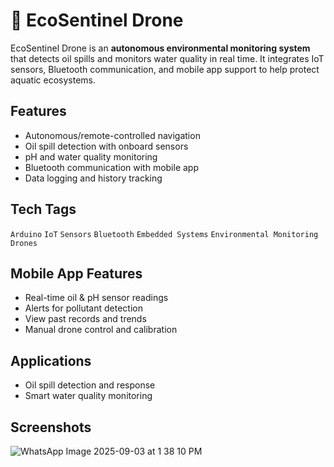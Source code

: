 # 🌊 EcoSentinel Drone  

EcoSentinel Drone is an **autonomous environmental monitoring system** that detects oil spills and monitors water quality in real time. It integrates IoT sensors, Bluetooth communication, and mobile app support to help protect aquatic ecosystems.  

## Features  
-  Autonomous/remote-controlled navigation  
-  Oil spill detection with onboard sensors  
-  pH and water quality monitoring  
-  Bluetooth communication with mobile app  
-  Data logging and history tracking  

## Tech Tags  
`Arduino` `IoT` `Sensors` `Bluetooth` `Embedded Systems` `Environmental Monitoring` `Drones`  

## Mobile App Features  
- Real-time oil & pH sensor readings  
- Alerts for pollutant detection  
- View past records and trends  
- Manual drone control and calibration  

## Applications  
- Oil spill detection and response   
- Smart water quality monitoring  

## Screenshots  
![WhatsApp Image 2025-09-03 at 1 38 10 PM](https://github.com/user-attachments/assets/c518dc11-cc24-4774-afed-4d6bd0c451ef)
